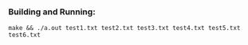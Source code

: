 ### Building and Running:

```shell
make && ./a.out test1.txt test2.txt test3.txt test4.txt test5.txt test6.txt
```